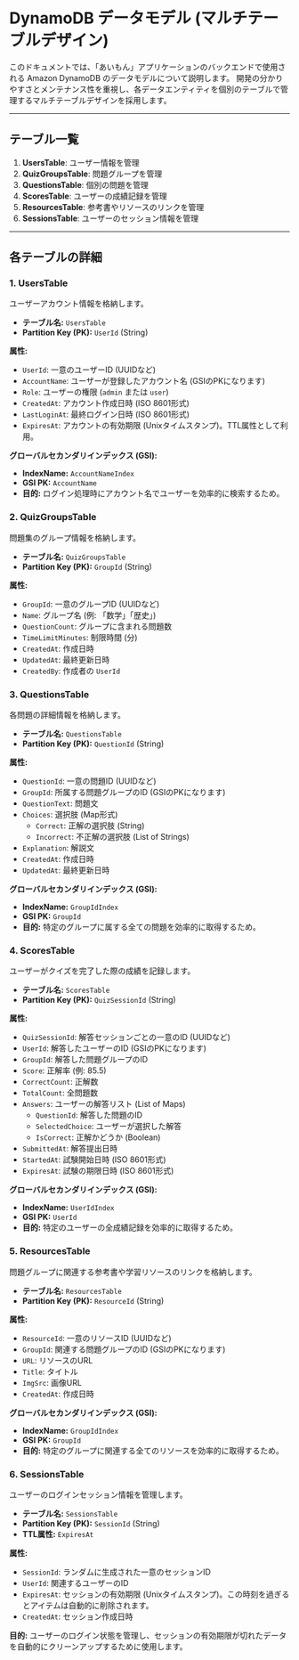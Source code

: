 # DynamoDB データモデル (マルチテーブルデザイン)

このドキュメントでは、「あいもん」アプリケーションのバックエンドで使用される Amazon DynamoDB のデータモデルについて説明します。
開発の分かりやすさとメンテナンス性を重視し、各データエンティティを個別のテーブルで管理するマルチテーブルデザインを採用します。

---

## テーブル一覧

1.  **UsersTable**: ユーザー情報を管理
2.  **QuizGroupsTable**: 問題グループを管理
3.  **QuestionsTable**: 個別の問題を管理
4.  **ScoresTable**: ユーザーの成績記録を管理
5.  **ResourcesTable**: 参考書やリソースのリンクを管理
6.  **SessionsTable**: ユーザーのセッション情報を管理

---

## 各テーブルの詳細

### 1. UsersTable

ユーザーアカウント情報を格納します。

- **テーブル名:** `UsersTable`
- **Partition Key (PK):** `UserId` (String)

**属性:**
- `UserId`: 一意のユーザーID (UUIDなど)
- `AccountName`: ユーザーが登録したアカウント名 (GSIのPKになります)
- `Role`: ユーザーの権限 (`admin` または `user`)
- `CreatedAt`: アカウント作成日時 (ISO 8601形式)
- `LastLoginAt`: 最終ログイン日時 (ISO 8601形式)
- `ExpiresAt`: アカウントの有効期限 (Unixタイムスタンプ)。TTL属性として利用。

**グローバルセカンダリインデックス (GSI):**
- **IndexName:** `AccountNameIndex`
- **GSI PK:** `AccountName`
- **目的:** ログイン処理時にアカウント名でユーザーを効率的に検索するため。

### 2. QuizGroupsTable

問題集のグループ情報を格納します。

- **テーブル名:** `QuizGroupsTable`
- **Partition Key (PK):** `GroupId` (String)

**属性:**
- `GroupId`: 一意のグループID (UUIDなど)
- `Name`: グループ名 (例: 「数学」「歴史」)
- `QuestionCount`: グループに含まれる問題数
- `TimeLimitMinutes`: 制限時間 (分)
- `CreatedAt`: 作成日時
- `UpdatedAt`: 最終更新日時
- `CreatedBy`: 作成者の `UserId`

### 3. QuestionsTable

各問題の詳細情報を格納します。

- **テーブル名:** `QuestionsTable`
- **Partition Key (PK):** `QuestionId` (String)

**属性:**
- `QuestionId`: 一意の問題ID (UUIDなど)
- `GroupId`: 所属する問題グループのID (GSIのPKになります)
- `QuestionText`: 問題文
- `Choices`: 選択肢 (Map形式)
    - `Correct`: 正解の選択肢 (String)
    - `Incorrect`: 不正解の選択肢 (List of Strings)
- `Explanation`: 解説文
- `CreatedAt`: 作成日時
- `UpdatedAt`: 最終更新日時

**グローバルセカンダリインデックス (GSI):**
- **IndexName:** `GroupIdIndex`
- **GSI PK:** `GroupId`
- **目的:** 特定のグループに属する全ての問題を効率的に取得するため。

### 4. ScoresTable

ユーザーがクイズを完了した際の成績を記録します。

- **テーブル名:** `ScoresTable`
- **Partition Key (PK):** `QuizSessionId` (String)

**属性:**
- `QuizSessionId`: 解答セッションごとの一意のID (UUIDなど)
- `UserId`: 解答したユーザーのID (GSIのPKになります)
- `GroupId`: 解答した問題グループのID
- `Score`: 正解率 (例: 85.5)
- `CorrectCount`: 正解数
- `TotalCount`: 全問題数
- `Answers`: ユーザーの解答リスト (List of Maps)
    - `QuestionId`: 解答した問題のID
    - `SelectedChoice`: ユーザーが選択した解答
    - `IsCorrect`: 正解かどうか (Boolean)
- `SubmittedAt`: 解答提出日時
- `StartedAt`: 試験開始日時 (ISO 8601形式)
- `ExpiresAt`: 試験の期限日時 (ISO 8601形式)

**グローバルセカンダリインデックス (GSI):**
- **IndexName:** `UserIdIndex`
- **GSI PK:** `UserId`
- **目的:** 特定のユーザーの全成績記録を効率的に取得するため。

### 5. ResourcesTable

問題グループに関連する参考書や学習リソースのリンクを格納します。

- **テーブル名:** `ResourcesTable`
- **Partition Key (PK):** `ResourceId` (String)

**属性:**
- `ResourceId`: 一意のリソースID (UUIDなど)
- `GroupId`: 関連する問題グループのID (GSIのPKになります)
- `URL`: リソースのURL
- `Title`: タイトル
- `ImgSrc`: 画像URL
- `CreatedAt`: 作成日時

**グローバルセカンダリインデックス (GSI):**
- **IndexName:** `GroupIdIndex`
- **GSI PK:** `GroupId`
- **目的:** 特定のグループに関連する全てのリソースを効率的に取得するため。

### 6. SessionsTable

ユーザーのログインセッション情報を管理します。

- **テーブル名:** `SessionsTable`
- **Partition Key (PK):** `SessionId` (String)
- **TTL属性:** `ExpiresAt`

**属性:**
- `SessionId`: ランダムに生成された一意のセッションID
- `UserId`: 関連するユーザーのID
- `ExpiresAt`: セッションの有効期限 (Unixタイムスタンプ)。この時刻を過ぎるとアイテムは自動的に削除されます。
- `CreatedAt`: セッション作成日時

**目的:**
ユーザーのログイン状態を管理し、セッションの有効期限が切れたデータを自動的にクリーンアップするために使用します。